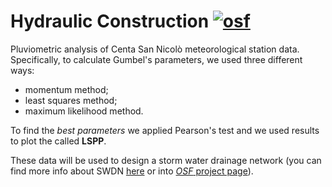 # Hydraulic Construction [![osf](https://img.shields.io/badge/OSF-Page-green.svg)](https://osf.io/368pj)

Pluviometric analysis of Centa San Nicolò meteorological station data.  
Specifically, to calculate Gumbel's parameters, we used three different ways:

* momentum method;
* least squares method;
* maximum likelihood method.

To find the *best parameters* we applied Pearson's test and we used 
results to plot the called **LSPP**.

These data will be used to design a storm water drainage network (you can find more info about SWDN [here](https://github.com/anzo559/stormwater-drainage-network.git) or into [*OSF* project page](https://osf.io/6zpav/)).
